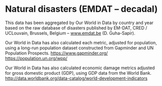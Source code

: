 # Natural disasters (EMDAT – decadal)

This data has been aggregated by Our World in Data by country and year based on the raw database of disasters published by EM-DAT, CRED / UCLouvain, Brussels, Belgium – www.emdat.be (D. Guha-Sapir).

Our World in Data has also calculated each metric, adjusted for population, using a long-run population dataset constructed from Gapminder and UN Population Prospects.
https://www.gapminder.org/
https://population.un.org/wpp/

Our World in Data has also calculated economic damage metrics adjusted for gross domestic product (GDP), using GDP data from the World Bank.
http://data.worldbank.org/data-catalog/world-development-indicators
